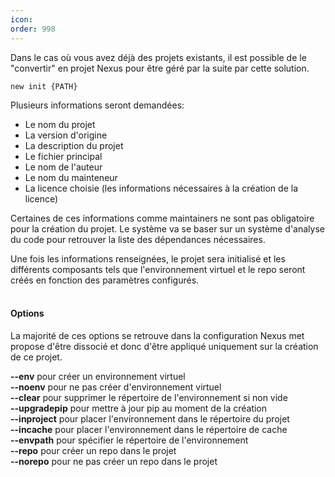 ```yaml
---
icon: 
order: 998
---
```

Dans le cas où vous avez déjà des projets existants, il est possible de le "convertir" en projet Nexus pour être géré par la suite par cette solution.

```console
new init {PATH}
```

Plusieurs informations seront demandées:
- Le nom du projet
- La version d'origine
- La description du projet
- Le fichier principal
- Le nom de l'auteur
- Le nom du mainteneur
- La licence choisie (les informations nécessaires à la création de la licence)

Certaines de ces informations comme maintainers ne sont pas obligatoire pour la création du projet.
Le système va se baser sur un système d'analyse du code pour retrouver la liste des dépendances nécessaires.

Une fois les informations renseignées, le projet sera initialisé et les différents composants tels que l'environnement virtuel et le repo seront créés en fonction des paramètres configurés.
<br><br>
#### Options

La majorité de ces options se retrouve dans la configuration Nexus met propose d'être dissocié et donc d'être appliqué uniquement sur la création de ce projet.

**--env** pour créer un environnement virtuel<br>
**--noenv** pour ne pas créer d'environnement virtuel<br>
**--clear** pour supprimer le répertoire de l'environnement si non vide<br>
**--upgradepip** pour mettre à jour pip au moment de la création<br>
**--inproject** pour placer l'environnement dans le répertoire du projet<br>
**--incache** pour placer l'environnement dans le répertoire de cache<br>
**--envpath** pour spécifier le répertoire de l'environnement<br>
**--repo** pour créer un repo dans le projet<br>
**--norepo** pour ne pas créer un repo dans le projet<br>
